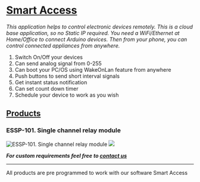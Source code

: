 # [Smart Access](http://sa.erratums.com)
_This application helps to control electronic devices remotely. This is a cloud base application, so no Static IP required. You need a WiFi/Ethernet at Home/Office to connect Arduino devices. Then from your phone, you can control connected appliances from anywhere._

1. Switch On/Off your devices
2. Can send analog signal from 0-255
3. Can boot your PC/OS using WakeOnLan feature from anywhere
4. Push buttons to send short interval signals
5. Get instant status notification
6. Can set count down timer 
7. Schedule your device to work as you wish

## [Products](https://erratums.com/products.html)
### ESSP-101. Single channel relay module
![ESSP-101. Single channel relay module](http://erratums.com/images/ESSP-01.jpg)     ![](http://erratums.com/images/ESSP-101-Ex.png)

_**For custom requirements feel free to [contact us](http://erratums.com/contact.html)**_

***

All products are pre programmed to work with our software Smart Access
